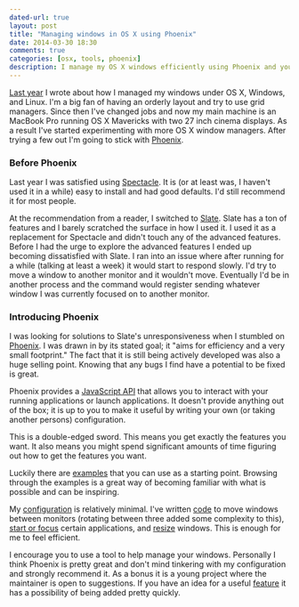 ```yaml
---
dated-url: true
layout: post
title: "Managing windows in OS X using Phoenix"
date: 2014-03-30 18:30
comments: true
categories: [osx, tools, phoenix]
description: I manage my OS X windows efficiently using Phoenix and you can too.
---
```


[Last year](http://jakemccrary.com/blog/2013/04/15/manage-your-workspace-with-grids-under-linux-osx-and-windows/)
I wrote about how I managed my windows under OS X, Windows, and Linux.
I'm a big fan of having an orderly layout and try to use grid
managers. Since then I've changed jobs and now my main machine is an
MacBook Pro running OS X Mavericks with two 27 inch cinema displays.
As a result I've started experimenting with more OS X window managers.
After trying a few out I'm going to stick with
[Phoenix](https://github.com/sdegutis/Phoenix).

### Before Phoenix ###

Last year I was satisfied using [Spectacle](http://spectacleapp.com/).
It is (or at least was, I haven't used it in a while) easy to install
and had good defaults. I'd still recommend it for most people.

At the recommendation from a reader, I switched to
[Slate](https://github.com/jigish/slate). Slate has a ton of features
and I barely scratched the surface in how I used it. I used it as a
replacement for Spectacle and didn't touch any of the advanced
features. Before I had the urge to explore the advanced features I
ended up becoming dissatisfied with Slate. I ran into an issue where
after running for a while (talking at least a week) it would start to
respond slowly. I'd try to move a window to another monitor and it
wouldn't move. Eventually I'd be in another process and the
command would register sending whatever window I was currently focused
on to another monitor.

### Introducing Phoenix ###

I was looking for solutions to Slate's unresponsiveness when I
stumbled on [Phoenix](https://github.com/sdegutis/Phoenix). I was
drawn in by its stated goal; it "aims for efficiency and a very small
footprint." The fact that it is still being actively developed was
also a huge selling point. Knowing that any bugs I find have a
potential to be fixed is great.

Phoenix provides a
[JavaScript API](https://github.com/sdegutis/Phoenix/wiki/JavaScript-API-documentation)
that allows you to interact with your running applications or launch
applications. It doesn't provide anything out of the box; it is up to
you to make it useful by writing your own (or taking another persons)
configuration.

This is a double-edged sword. This means you get exactly the features
you want. It also means you might spend significant amounts of time
figuring out how to get the features you want.

Luckily there are [examples](https://github.com/sdegutis/Phoenix/wiki)
that you can use as a starting point. Browsing through the examples is
a great way of becoming familiar with what is possible and can be
inspiring.

My
[configuration](https://github.com/jakemcc/dotfiles/blob/17a73f89a2f3f7b2c9aa07a63d1928b86cc5425d/home/.phoenix.js)
is relatively minimal. I've written
[code](https://github.com/jakemcc/dotfiles/blob/17a73f89a2f3f7b2c9aa07a63d1928b86cc5425d/home/.phoenix.js#L42-L87)
to move windows between monitors (rotating between three added some
complexity to this),
[start or focus](https://github.com/jakemcc/dotfiles/blob/17a73f89a2f3f7b2c9aa07a63d1928b86cc5425d/home/.phoenix.js#L90-L122)
certain applications, and
[resize](https://github.com/jakemcc/dotfiles/blob/17a73f89a2f3f7b2c9aa07a63d1928b86cc5425d/home/.phoenix.js#L11-L37)
windows. This is enough for me to feel efficient.

I encourage you to use a tool to help manage your windows. Personally
I think Phoenix is pretty great and don't mind tinkering with my
configuration and strongly recommend it. As a bonus it is a young
project where the maintainer is open to suggestions. If you have an
idea for a useful
[feature](https://github.com/sdegutis/Phoenix/issues/18) it has a
possibility of being added pretty quickly.